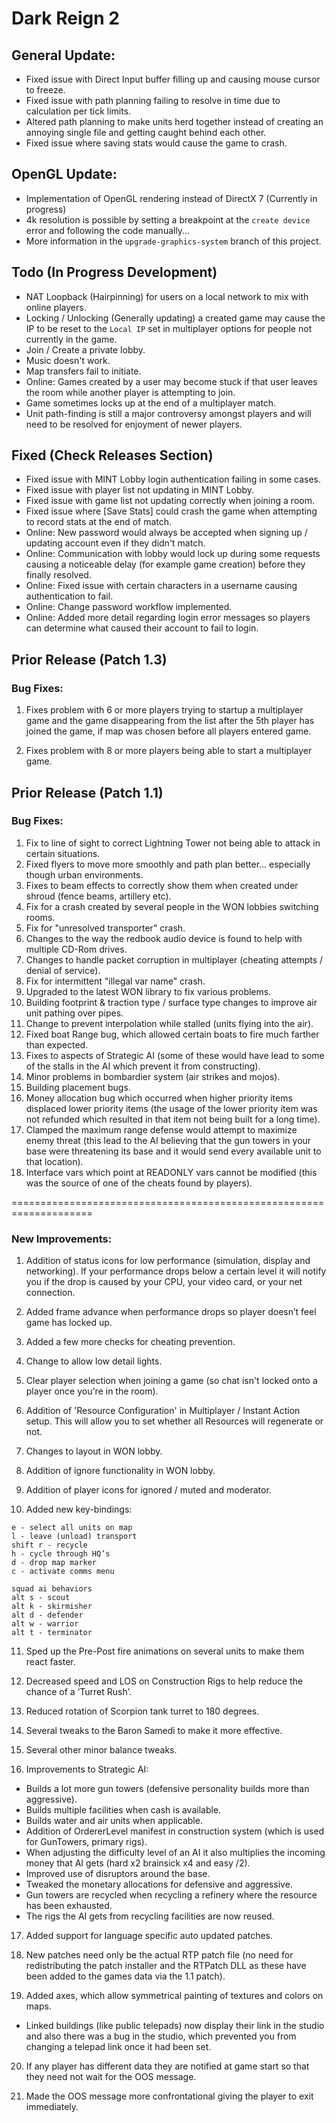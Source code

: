 # Dark Reign 2

## General Update:
- Fixed issue with Direct Input buffer filling up and causing mouse cursor to freeze.
- Fixed issue with path planning failing to resolve in time due to calculation per tick limits.
- Altered path planning to make units herd together instead of creating an annoying single file and getting caught behind each other.
- Fixed issue where saving stats would cause the game to crash.

## OpenGL Update:
- Implementation of OpenGL rendering instead of DirectX 7 (Currently in progress)
- 4k resolution is possible by setting a breakpoint at the `create device` error and following the code manually...
- More information in the `upgrade-graphics-system` branch of this project.

## Todo (In Progress Development)
- NAT Loopback (Hairpinning) for users on a local network to mix with online players.
- Locking / Unlocking (Generally updating) a created game may cause the IP to be reset to the `Local IP` set in multiplayer options for people not currently in the game.
- Join / Create a private lobby.
- Music doesn't work.
- Map transfers fail to initiate.
- Online: Games created by a user may become stuck if that user leaves the room while another player is attempting to join.
- Game sometimes locks up at the end of a multiplayer match.
- Unit path-finding is still a major controversy amongst players and will need to be resolved for enjoyment of newer players.

## Fixed (Check Releases Section)
- Fixed issue with MINT Lobby login authentication failing in some cases.
- Fixed issue with player list not updating in MINT Lobby.
- Fixed issue with game list not updating correctly when joining a room.
- Fixed issue where [Save Stats] could crash the game when attempting to record stats at the end of match.
- Online: New password would always be accepted when signing up / updating account even if they didn't match.
- Online: Communication with lobby would lock up during some requests causing a noticeable delay (for example game creation) before they finally resolved.
- Online: Fixed issue with certain characters in a username causing authentication to fail.
- Online: Change password workflow implemented.
- Online: Added more detail regarding login error messages so players can determine what caused their account to fail to login.

## Prior Release (Patch 1.3)

### Bug Fixes:

1. Fixes problem with 6 or more players trying to startup a multiplayer game and the game disappearing from the list after the 5th player has joined the game, if map was chosen before all players entered game.

2. Fixes problem with 8 or more players being able to start a multiplayer game.

## Prior Release (Patch 1.1)

### Bug Fixes:

1. Fix to line of sight to correct Lightning Tower not being able to attack in certain situations.
2. Fixed flyers to move more smoothly and path plan better... especially though urban environments.
3. Fixes to beam effects to correctly show them when created under shroud (fence beams, artillery etc).
4. Fix for a crash created by several people in the WON lobbies switching rooms.
5. Fix for "unresolved transporter" crash.
6. Changes to the way the redbook audio device is found to help with multiple CD-Rom drives.
7. Changes to handle packet corruption in multiplayer (cheating attempts / denial of service).
8. Fix for intermittent "illegal var name" crash.
9. Upgraded to the latest WON library to fix various problems.
10. Building footprint & traction type / surface type changes to improve air unit pathing over pipes.
11. Change to prevent interpolation while stalled (units flying into the air).
12. Fixed boat Range bug, which allowed certain boats to fire much farther than expected.
13. Fixes to aspects of Strategic AI (some of these would have lead to some of the stalls in the AI which prevent it from constructing).
14. Minor problems in bombardier system (air strikes and mojos).
15. Building placement bugs.
16. Money allocation bug which occurred when higher priority items displaced lower priority items (the usage of the lower priority item was not refunded which resulted in that item not being built for a long time).
17. Clamped the maximum range defense would attempt to maximize enemy threat (this lead to the AI believing that the gun towers in your base were threatening its base and it would send every available unit to that location).
18. Interface vars which point at READONLY vars cannot be modified (this was the source of one of the cheats found by players).

====================================================================

### New Improvements:

1. Addition of status icons for low performance (simulation, display and networking).  If your performance drops below a certain level it will notify you if the drop is caused by your CPU, your video card, or your net connection.

2. Added frame advance when performance drops so player doesn’t feel game has locked up.

3. Added a few more checks for cheating prevention.

4. Change to allow low detail lights.

5. Clear player selection when joining a game (so chat isn't locked onto a player once you're in the room).

6. Addition of 'Resource Configuration' in Multiplayer / Instant Action setup. This will allow you to set whether all Resources will regenerate or not.

7. Changes to layout in WON lobby.

8. Addition of ignore functionality in WON lobby.

9. Addition of player icons for ignored / muted and moderator.

10. Added new key-bindings:

```
e - select all units on map
l - leave (unload) transport
shift r - recycle
h - cycle through HQ’s
d - drop map marker
c - activate comms menu

squad ai behaviors
alt s - scout
alt k - skirmisher
alt d - defender
alt w - warrior
alt t - terminator
```

11. Sped up the Pre-Post fire animations on several units to make them react faster.

12. Decreased speed and LOS on Construction Rigs to help reduce the chance of a ‘Turret Rush’.

13. Reduced rotation of Scorpion tank turret to 180 degrees.

14. Several tweaks to the Baron Samedi to make it more effective.

15. Several other minor balance tweaks.

16. Improvements to Strategic AI:

- Builds a lot more gun towers (defensive personality builds more than aggressive).
- Builds multiple facilities when cash is available.
- Builds water and air units when applicable.
- Addition of OrdererLevel manifest in construction system (which is used for GunTowers, primary rigs).
- When adjusting the difficulty level of an AI it also multiplies the incoming money that AI gets (hard x2 brainsick x4 and easy /2).
- Improved use of disruptors around the base.
- Tweaked the monetary allocations for defensive and aggressive.
- Gun towers are recycled when recycling a refinery where the resource has been exhausted.
- The rigs the AI gets from recycling facilities are now reused.

17. Added support for language specific auto updated patches.

18. New patches need only be the actual RTP patch file (no need for redistributing the patch installer and the RTPatch DLL as these have been added to the games data via the 1.1 patch).

19. Added axes, which allow symmetrical painting of textures and colors on maps.

- Linked buildings (like public telepads) now display their link in the studio and also there was a bug in the studio, which prevented you from changing a telepad link once it had been set.

20. If any player has different data they are notified at game start so that they need not wait for the OOS message.

21. Made the OOS message more confrontational giving the player to exit immediately.
